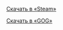 [Скачать в «Steam»](https://store.steampowered.com/app/210950/Rune_Classic/)

[Скачать в «GOG»](https://www.gog.com/game/rune_classic)

